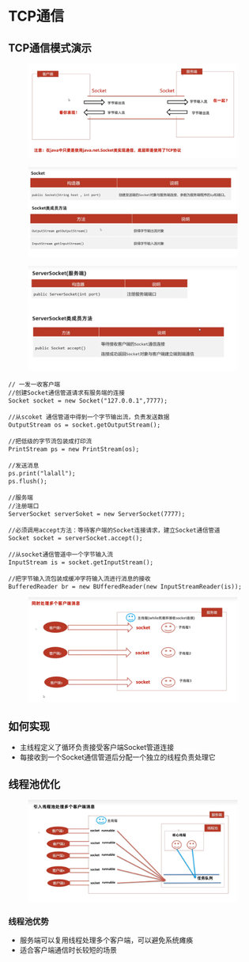 # TCP通信

## TCP通信模式演示

<figure><img src="../.gitbook/assets/image (7) (2).png" alt=""><figcaption></figcaption></figure>

<figure><img src="../.gitbook/assets/image (8) (2).png" alt=""><figcaption></figcaption></figure>

<figure><img src="../.gitbook/assets/image (3) (3) (1).png" alt=""><figcaption></figcaption></figure>

```
// 一发一收客户端
//创建Socket通信管道请求有服务端的连接
Socket socket = new Socket("127.0.0.1",7777);

//从scoket 通信管道中得到一个字节输出流，负责发送数据
OutputStream os = socket.getOutputStream();

//把低级的字节流包装成打印流
PrintStream ps = new PrintStream(os);

//发送消息
ps.print("lalall");
ps.flush();

//服务端
//注册端口
ServerSocket serverSoket = new ServerSocket(7777);

//必须调用accept方法：等待客户端的Socket连接请求，建立Socket通信管道
Socket socket = serverSocket.accept();

//从socket通信管道中一个字节输入流
InputStream is = socket.getInputStream();

//把字节输入流包装成缓冲字符输入流进行消息的接收
BufferedReader br = new BUfferedReader(new InputStreamReader(is));

```

<figure><img src="../.gitbook/assets/image (1) (2).png" alt=""><figcaption></figcaption></figure>

## 如何实现

* 主线程定义了循环负责接受客户端Socket管道连接
* 每接收到一个Socket通信管道后分配一个独立的线程负责处理它

## 线程池优化

<figure><img src="../.gitbook/assets/image (6).png" alt=""><figcaption></figcaption></figure>

### 线程池优势

* 服务端可以复用线程处理多个客户端，可以避免系统瘫痪
* 适合客户端通信时长较短的场景
